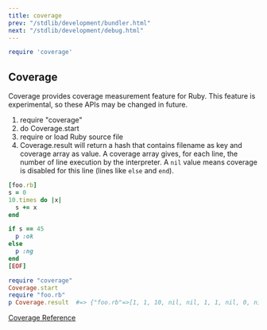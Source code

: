 ```yaml
---
title: coverage
prev: "/stdlib/development/bundler.html"
next: "/stdlib/development/debug.html"
---
```



```ruby
require 'coverage'
```

## Coverage[](#coverage)

Coverage provides coverage measurement feature for Ruby. This feature is
experimental, so these APIs may be changed in future.

1.  require "coverage"
2.  do Coverage.start
3.  require or load Ruby source file
4.  Coverage.result will return a hash that contains filename as key and
    coverage array as value. A coverage array gives, for each line, the
    number of line execution by the interpreter. A `nil` value means
    coverage is disabled for this line (lines like `else` and `end`).


```ruby
[foo.rb]
s = 0
10.times do |x|
  s += x
end

if s == 45
  p :ok
else
  p :ng
end
[EOF]

require "coverage"
Coverage.start
require "foo.rb"
p Coverage.result  #=> {"foo.rb"=>[1, 1, 10, nil, nil, 1, 1, nil, 0, nil]}
```

<a
href='https://ruby-doc.org/stdlib-2.7.0/libdoc/coverage/rdoc/Coverage.html'
class='ruby-doc remote' target='_blank'>Coverage Reference</a>

